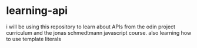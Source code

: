 # learning-api

i will be using this repository to learn about APIs from the odin project curriculum and the jonas schmedtmann javascript course.
also learning how to use template literals
